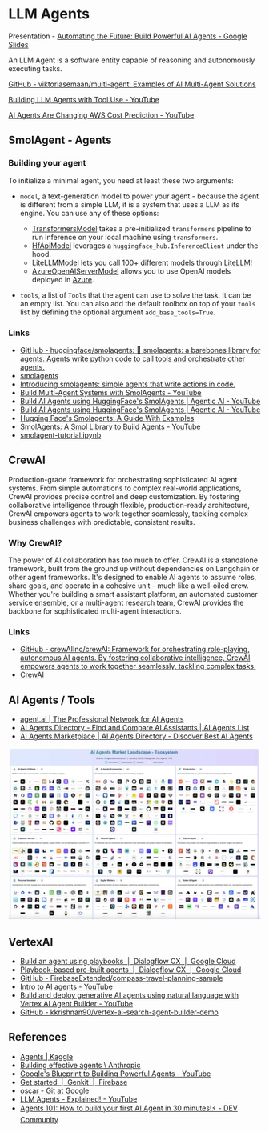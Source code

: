 # LLM Agents

Presentation - [Automating the Future: Build Powerful AI Agents - Google Slides](https://docs.google.com/presentation/d/1nRNP7h89k-8FTCP2kMSMbAa0zIJ6r0COm7voa1JT6Sc/edit?usp=sharing)

An LLM Agent is a software entity capable of reasoning and autonomously executing tasks.

[GitHub - viktoriasemaan/multi-agent: Examples of AI Multi-Agent Solutions](https://github.com/viktoriasemaan/multi-agent)

[Building LLM Agents with Tool Use - YouTube](https://youtu.be/5drn2DO7gNY)

[AI Agents Are Changing AWS Cost Prediction - YouTube](https://youtu.be/_cjuQlc62uc)

## SmolAgent - Agents

### Building your agent

To initialize a minimal agent, you need at least these two arguments:

- `model`, a text-generation model to power your agent - because the agent is different from a simple LLM, it is a system that uses a LLM as its engine. You can use any of these options:

    - [TransformersModel](https://huggingface.co/docs/smolagents/v1.5.1/en/reference/agents#smolagents.TransformersModel) takes a pre-initialized `transformers` pipeline to run inference on your local machine using `transformers`.
    - [HfApiModel](https://huggingface.co/docs/smolagents/v1.5.1/en/reference/agents#smolagents.HfApiModel) leverages a `huggingface_hub.InferenceClient` under the hood.
    - [LiteLLMModel](https://huggingface.co/docs/smolagents/v1.5.1/en/reference/agents#smolagents.LiteLLMModel) lets you call 100+ different models through [LiteLLM](https://docs.litellm.ai/)!
    - [AzureOpenAIServerModel](https://huggingface.co/docs/smolagents/v1.5.1/en/reference/agents#smolagents.AzureOpenAIServerModel) allows you to use OpenAI models deployed in [Azure](https://azure.microsoft.com/en-us/products/ai-services/openai-service).
- `tools`, a list of `Tools` that the agent can use to solve the task. It can be an empty list. You can also add the default toolbox on top of your `tools` list by defining the optional argument `add_base_tools=True`.

### Links

- [GitHub - huggingface/smolagents: 🤗 smolagents: a barebones library for agents. Agents write python code to call tools and orchestrate other agents.](https://github.com/huggingface/smolagents)
- [smolagents](https://huggingface.co/docs/smolagents/en/index)
- [Introducing smolagents: simple agents that write actions in code.](https://huggingface.co/blog/smolagents)
- [Build Multi-Agent Systems with SmolAgents - YouTube](https://www.youtube.com/watch?v=uzskhpH5fvo)
- [Build AI Agents using HuggingFace's SmolAgents \| Agentic AI - YouTube](https://www.youtube.com/watch?v=VSm5-CX4QaM)
- [Build AI Agents using HuggingFace's SmolAgents \| Agentic AI - YouTube](https://www.youtube.com/watch?v=VSm5-CX4QaM)
- [Hugging Face's Smolagents: A Guide With Examples](https://www.datacamp.com/tutorial/smolagents)
- [SmolAgents: A Smol Library to Build Agents - YouTube](https://www.youtube.com/watch?v=icRKf_Mvmt8)
- [smolagent-tutorial.ipynb](https://colab.research.google.com/drive/1A03Qt_B0k8U-NPjcvkyJVX_Ch-9955ul?usp=sharing)

## CrewAI

Production-grade framework for orchestrating sophisticated AI agent systems. From simple automations to complex real-world applications, CrewAI provides precise control and deep customization. By fostering collaborative intelligence through flexible, production-ready architecture, CrewAI empowers agents to work together seamlessly, tackling complex business challenges with predictable, consistent results.

### Why CrewAI?

The power of AI collaboration has too much to offer. CrewAI is a standalone framework, built from the ground up without dependencies on Langchain or other agent frameworks. It's designed to enable AI agents to assume roles, share goals, and operate in a cohesive unit - much like a well-oiled crew. Whether you're building a smart assistant platform, an automated customer service ensemble, or a multi-agent research team, CrewAI provides the backbone for sophisticated multi-agent interactions.

### Links

- [GitHub - crewAIInc/crewAI: Framework for orchestrating role-playing, autonomous AI agents. By fostering collaborative intelligence, CrewAI empowers agents to work together seamlessly, tackling complex tasks.](https://github.com/crewAIInc/crewAI)
- [CrewAI](https://www.crewai.com/)

## AI Agents / Tools

- [agent.ai \| The Professional Network for AI Agents](https://agent.ai/agents)
- [AI Agents Directory - Find and Compare AI Assistants \| AI Agents List](https://aiagentslist.com/)
- [AI Agents Marketplace \| AI Agents Directory - Discover Best AI Agents](https://aiagentsdirectory.com/)

![AI Agents Landscape](../../media/Pasted%20image%2020250114143214.jpg)

## VertexAI

- [Build an agent using playbooks  \|  Dialogflow CX  \|  Google Cloud](https://cloud.google.com/dialogflow/cx/docs/quick/build-agent-playbook)
- [Playbook-based pre-built agents  \|  Dialogflow CX  \|  Google Cloud](https://cloud.google.com/dialogflow/cx/docs/concept/playbook/prebuilt)
- [GitHub - FirebaseExtended/compass-travel-planning-sample](https://github.com/FirebaseExtended/compass-travel-planning-sample)
- [Intro to AI agents - YouTube](https://www.youtube.com/watch?v=ZZ2QUCePgYw)
- [Build and deploy generative AI agents using natural language with Vertex AI Agent Builder - YouTube](https://www.youtube.com/watch?v=GCmGxBl3RLY)
- [GitHub - kkrishnan90/vertex-ai-search-agent-builder-demo](https://github.com/kkrishnan90/vertex-ai-search-agent-builder-demo)

## References

- [Agents \| Kaggle](https://www.kaggle.com/whitepaper-agents)
- [Building effective agents \\ Anthropic](https://www.anthropic.com/research/building-effective-agents)
- [Google's Blueprint to Building Powerful Agents - YouTube](https://www.youtube.com/watch?v=Z8vTgJkwyA0)
- [Get started  \|  Genkit  \|  Firebase](https://firebase.google.com/docs/genkit/get-started)
- [oscar - Git at Google](https://go.googlesource.com/oscar/)
- [LLM Agents - Explained! - YouTube](https://www.youtube.com/watch?v=5CLNoPiMbUc)
- [Agents 101: How to build your first AI Agent in 30 minutes!⚡️ - DEV Community](https://dev.to/copilotkit/agents-101-how-to-build-your-first-ai-agent-in-30-minutes-1042)
